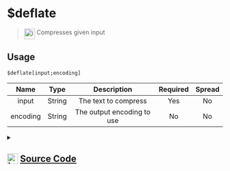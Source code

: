 # $deflate
> <img align="top" src="https://upload.wikimedia.org/wikipedia/commons/thumb/e/e4/Infobox_info_icon.svg/160px-Infobox_info_icon.svg.png?20150409153300" alt="image" width="25" height="auto"> Compresses given input
## Usage
```
$deflate[input;encoding]
```
| Name | Type | Description | Required | Spread
| :---: | :---: | :---: | :---: | :---: |
input | String | The text to compress | Yes | No
encoding | String | The output encoding to use | No | No
<details>
<summary>
    
## <img align="top" src="https://cdn4.iconfinder.com/data/icons/iconsimple-logotypes/512/github-512.png" alt="image" width="25" height="auto">  [Source Code](https://github.com/tryforge/ForgeScript-V2/blob/main/src/native/deflate.ts)
    
</summary>
    
```ts
import { deflateSync, inflateSync } from "zlib"
import { ArgType, NativeFunction, Return } from "../structures"

export default new NativeFunction({
    name: "$deflate",
    version: "1.2.0",
    description: "Compresses given input",
    unwrap: true,
    brackets: true,
    args: [
        {
            name: "input",
            description: "The text to compress",
            type: ArgType.String,
            rest: false,
            required: true
        },
        {
            name: "encoding",
            rest: false,
            required: false,
            description: "The output encoding to use",
            type: ArgType.String
        }
    ],
    execute(ctx, [ input, out ]) {
        return Return.success(deflateSync(input).toString((out ?? "hex") as BufferEncoding))
    },
})
```
    
</details>